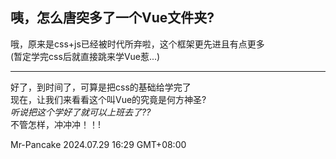 ## 咦，怎么唐突多了一个Vue文件夹?
哦，原来是css+js已经被时代所弃啦，这个框架更先进且有点更多<br>
(暂定学完css后就直接跳来学Vue惹...) 
***
好了，到时间了，可算是把css的基础给学完了<br>
现在，让我们来看看这个叫Vue的究竟是何方神圣?<br>
*听说把这个学好了就可以上班去了??*<br>
不管怎样，冲冲冲！！!<br>

Mr-Pancake 2024.07.29 16:29 GMT+08:00